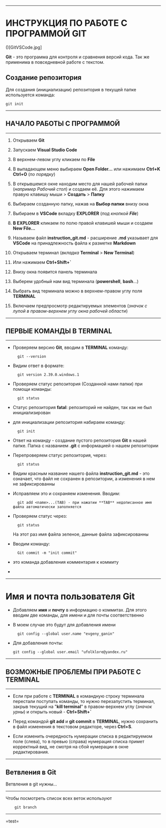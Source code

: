 ***
# **ИНСТРУКЦИЯ ПО РАБОТЕ С ПРОГРАММОЙ GIT**

()[GitVSCode.jpg]

**Git** - это программа для контроля и сравнения версий кода. Так же применима в повседневной работе с текстом.

## Создание репозитория

Для создания (инициализации) репозитория в текущей папке используется команда:

    git init



***
## НАЧАЛО РАБОТЫ С ПРОГРАММОЙ

***

1. Открываем **Git**

2. Запускаем **Visual Studio Code**

3. В верхнем-левом углу кликаем по **File**

4. В выпадающем меню выбираем **Open Folder...** или нажимаем **Ctrl+K Ctrl+O** (*по порядку*)

5. В открывшемся окне находим место для нашей рабочей папки (*например Рабочий стол*) и создаем её. Для этого нажимаем правую клавишу мыши > **Создать** > **Папку**

7. Выбираем созданную папку, нажав на **Выбор папки** внизу окна

8. Выбираем в **VSCode** вкладку **EXPLORER** (*под кнопкой **File***)

9. **В EXPLORER** кликаем по полю правой клавишей мыши и создаем **New File...**

10. Называем файл **instruction_git.md** - расширение **.md** указывает для **VSCode** на принадлежность файла к разметке **Markdown**

11. Открываем терминал (*вкладка* **Terminal** > **New Terminal**) 

12. Или нажимаем **Ctrl+Shift+`**

13. Внизу окна появится панель терминала

14. Выберем удобный нам вид терминала (**powershell**, **bash**...) 

15. Выбрать вид терминала можно в верхнем-правом углу поля **TERMINAL**

16. Включаем предпросмотр редактируемых элементов (*значок с лупой в правом-верхнем углу окна рабочей области*)

***

## ПЕРВЫЕ КОМАНДЫ В TERMINAL

***

- Проверяем версию **Git**, вводим в **TERMINAL** команду: 

        git --version

- Видим ответ в формате:

        git version 2.39.0.windows.1

- Проверяем статус репозитория (Созданной нами папки) при помощи команды:

        git status

- Статус репозитория **fatal**: репозиторий не найден, так как не был инициализирован

- для инициализации репозитория набираем команду:

        git init

- Ответ на команду - создание пустого репозитория **Git** в нашей папке. Папка с названием **.git** с информацией о нашем репозитории

- Перепроверяем статус репозитория, через: 

        git status

- Видим красным название нашего файла **instruction_git.md** - это означает, что файл не сохранен в репозитории, а изменения в нем не зафиксированны

- Исправляем это и сохраняем изменения. Вводим:

        git add <name>...(TAB) - при нажатии **TAB** недописанное имя файла автоматически заполняется

- Проверяем статус через: 

        git status
        
    На этот раз имя файла зеленое, данные файла зафиксированны

- Вводим команду:

        Git commit -m "init commit"

- это команда добавления комментария к коммиту

- 
***
# Имя и почта пользователя Git

- Добавляем **имя** и **почту** в информацию о коммитах. Для этого вводим две команды, для имени и для почты соответственно

- В моем случае это будут 
для добавления имени

        git config --global user.name "evgeny_ganin"


-   Для добавления почты:
    
        git config --global user.email "ufolklore@yandex.ru"

***

## ВОЗМОЖНЫЕ ПРОБЛЕМЫ ПРИ РАБОТЕ С TERMINAL

***

- Если при работе с **TERMINAL** в командную строку терминала перестали поступать команды, то нужно перезапустить терминал, закрыв текущий на "**kill terminal**" в правом-верхнем углу (*значок урны*) и открыть новый - **Ctrl+Shift+`**

- Перед командой **git add** и **git commit** в **TERMINAL**, нужно сохранить в файл изменения в текстовом редакторе, через **Ctrl+S**.

- Если изменить очередность нумерации списка в редактируемом поле (слева), то в превью (справа) нумерация списка примет корректный вид, не смотря на сбой нумерации в окне редактирования.

***

## Ветвления в Git

Ветвления в git нужны...
***
Чтобы посмотреть список всех веток используют

        git branch
***
 
 =test=